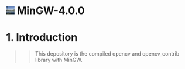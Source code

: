 [<img height="23" src="https://github.com/lh9171338/Outline/blob/master/icon.jpg"/>](https://github.com/lh9171338/Outline) MinGW-4.0.0
===

# 1. Introduction
>>This depository is the compiled opencv and opencv_contrib library with MinGW.
